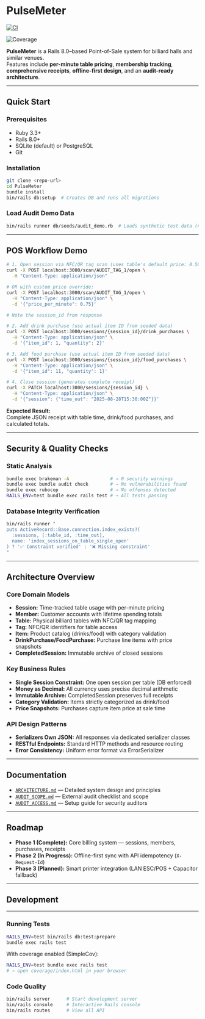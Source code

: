 # PulseMeter

[![CI](https://github.com/1mposer/PulseMeter/actions/workflows/ci.yml/badge.svg)](https://github.com/1mposer/PulseMeter/actions/workflows/ci.yml)

![Coverage](https://img.shields.io/badge/coverage-local-lightgrey)


**PulseMeter** is a Rails 8.0–based Point-of-Sale system for billiard halls and similar venues.  
Features include **per-minute table pricing**, **membership tracking**, **comprehensive receipts**, **offline-first design**, and an **audit-ready architecture**.

---

##  Quick Start

### Prerequisites
- Ruby 3.3+
- Rails 8.0+
- SQLite (default) or PostgreSQL
- Git

### Installation
```bash
git clone <repo-url>
cd PulseMeter
bundle install
bin/rails db:setup  # Creates DB and runs all migrations
```

### Load Audit Demo Data
```bash
bin/rails runner db/seeds/audit_demo.rb  # Loads synthetic test data (no real customer info)
```

---

##  POS Workflow Demo

```bash
# 1. Open session via NFC/QR tag scan (uses table's default price: 0.50)
curl -X POST localhost:3000/scan/AUDIT_TAG_1/open \
  -H "Content-Type: application/json"

# OR with custom price override:
curl -X POST localhost:3000/scan/AUDIT_TAG_1/open \
  -H "Content-Type: application/json" \
  -d '{"price_per_minute": 0.75}'

# Note the session_id from response

# 2. Add drink purchase (use actual item ID from seeded data)
curl -X POST localhost:3000/sessions/{session_id}/drink_purchases \
  -H "Content-Type: application/json" \
  -d '{"item_id": 1, "quantity": 2}'

# 3. Add food purchase (use actual item ID from seeded data)
curl -X POST localhost:3000/sessions/{session_id}/food_purchases \
  -H "Content-Type: application/json" \
  -d '{"item_id": 11, "quantity": 1}'

# 4. Close session (generates complete receipt)
curl -X PATCH localhost:3000/sessions/{session_id} \
  -H "Content-Type: application/json" \
  -d '{"session": {"time_out": "2025-08-28T15:30:00Z"}}'
```

**Expected Result:**  
Complete JSON receipt with table time, drink/food purchases, and calculated totals.

---

##  Security & Quality Checks

### Static Analysis
```bash
bundle exec brakeman -A               # → 0 security warnings
bundle exec bundle audit check        # → No vulnerabilities found
bundle exec rubocop                   # → No offenses detected
RAILS_ENV=test bundle exec rails test # → All tests passing
```

### Database Integrity Verification
```bash
bin/rails runner "
puts ActiveRecord::Base.connection.index_exists?(
  :sessions, [:table_id, :time_out],
  name: 'index_sessions_on_table_single_open'
) ? '✅ Constraint verified' : '❌ Missing constraint'
"
```

---

##  Architecture Overview

### Core Domain Models
- **Session:** Time-tracked table usage with per-minute pricing
- **Member:** Customer accounts with lifetime spending totals
- **Table:** Physical billiard tables with NFC/QR tag mapping
- **Tag:** NFC/QR identifiers for table access
- **Item:** Product catalog (drinks/food) with category validation
- **DrinkPurchase/FoodPurchase:** Purchase line items with price snapshots
- **CompletedSession:** Immutable archive of closed sessions

### Key Business Rules
- **Single Session Constraint:** One open session per table (DB enforced)
- **Money as Decimal:** All currency uses precise decimal arithmetic
- **Immutable Archive:** CompletedSession preserves full receipts
- **Category Validation:** Items strictly categorized as drink/food
- **Price Snapshots:** Purchases capture item price at sale time

### API Design Patterns
- **Serializers Own JSON:** All responses via dedicated serializer classes
- **RESTful Endpoints:** Standard HTTP methods and resource routing
- **Error Consistency:** Uniform error format via ErrorSerializer

---

##  Documentation

- [`ARCHITECTURE.md`](./ARCHITECTURE.md) — Detailed system design and principles
- [`AUDIT_SCOPE.md`](./AUDIT_SCOPE.md) — External audit checklist and scope
- [`AUDIT_ACCESS.md`](./AUDIT_ACCESS.md) — Setup guide for security auditors

---

##  Roadmap

- **Phase 1 (Complete):** Core billing system — sessions, members, purchases, receipts
- **Phase 2 (In Progress):** Offline-first sync with API idempotency (`X-Request-Id`)
- **Phase 3 (Planned):** Smart printer integration (LAN ESC/POS + Capacitor fallback)

---

##  Development

---

### Running Tests
```bash
RAILS_ENV=test bin/rails db:test:prepare
bundle exec rails test
```
With coverage enabled (SimpleCov):
```bash
RAILS_ENV=test bundle exec rails test
# → open coverage/index.html in your browser
```

### Code Quality
```bash
bin/rails server      # Start development server
bin/rails console     # Interactive Rails console
bin/rails routes      # View all API
```
